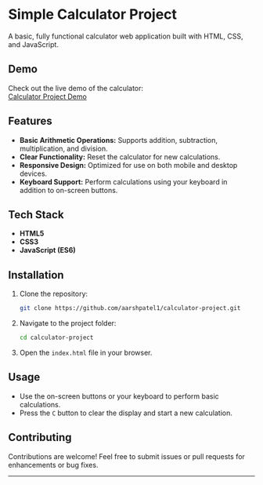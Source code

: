 # Simple Calculator Project

A basic, fully functional calculator web application built with HTML, CSS, and JavaScript.

## Demo

Check out the live demo of the calculator:  
[Calculator Project Demo](https://aarshpatel1.github.io/calculator-project/)

## Features

- **Basic Arithmetic Operations:** Supports addition, subtraction, multiplication, and division.
- **Clear Functionality:** Reset the calculator for new calculations.
- **Responsive Design:** Optimized for use on both mobile and desktop devices.
- **Keyboard Support:** Perform calculations using your keyboard in addition to on-screen buttons.

## Tech Stack

- **HTML5**
- **CSS3**
- **JavaScript (ES6)**

## Installation

1. Clone the repository:
    ```bash
    git clone https://github.com/aarshpatel1/calculator-project.git
    ```
2. Navigate to the project folder:
    ```bash
    cd calculator-project
    ```
3. Open the `index.html` file in your browser.

## Usage

- Use the on-screen buttons or your keyboard to perform basic calculations.
- Press the `C` button to clear the display and start a new calculation.

## Contributing

Contributions are welcome! Feel free to submit issues or pull requests for enhancements or bug fixes.

---
